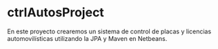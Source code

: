 # ctrlAutosProject
En este proyecto crearemos un sistema de control de placas y licencias automovilísticas utilizando la JPA y Maven en Netbeans.
